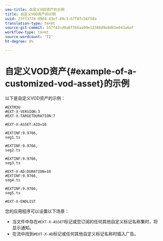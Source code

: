 ```yaml
---
seo-title: 自定义VOD资产的示例
title: 自定义VOD资产的示例
uuid: 23ff3778-09d4-43ef-89c3-67f8fc56f5da
translation-type: tm+mt
source-git-commit: 557f42cd9a6f356aa99e13386d9e8d65e043a6af
workflow-type: tm+mt
source-wordcount: '72'
ht-degree: 0%

---
```



# 自定义VOD资产{#example-of-a-customized-vod-asset}的示例

以下是自定义VOD资产的示例：

```
#EXTM3U
#EXT-X-VERSION:3
#EXT-X-TARGETDURATION:7
 
#EXT-X-ASSET:AID=10
 
#EXTINF:9.9766,
seg1.ts
 
#EXTINF:9.9766,
seg2.ts
 
#EXTINF:9.9766,
seg3.ts
 
#EXT-X-AD:DURATION=10
#EXTINF:9.9766,
seg4.ts
 
#EXTINF:9.9766,
seg5.ts
 
#EXT-X-ENDLIST
```

您的应用程序可以设置以下场景：

* 当文件中存在`#EXT-X-ASSET`标记或您订阅的任何其他自定义标记名称集时，将显示通知。
* 在流中找到`#EXT-X-AD`标记或任何其他自定义标记名称时插入广告。

